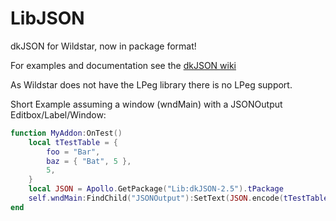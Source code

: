 LibJSON
=======

dkJSON for Wildstar, now in package format!

For examples and documentation see the [dkJSON wiki](http://dkolf.de/src/dkjson-lua.fsl/wiki?name=Documentation)

As Wildstar does not have the LPeg library there is no LPeg support.

Short Example assuming a window (wndMain) with a JSONOutput Editbox/Label/Window:
```lua
function MyAddon:OnTest()
	local tTestTable = {
		foo = "Bar",
		baz = { "Bat", 5 },
		5,
	}
	local JSON = Apollo.GetPackage("Lib:dkJSON-2.5").tPackage
	self.wndMain:FindChild("JSONOutput"):SetText(JSON.encode(tTestTable))
end
```